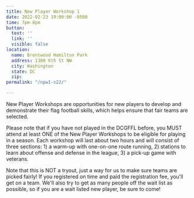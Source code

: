 ```yaml
---
title: New Player Workshop 1
date: 2022-02-23 19:00:00 -0500
time: 7pm-8pm
button:
  text: ''
  link: ''
  visible: false
location:
  name: Brentwood Hamilton Park
  address: 1300 6th St NW
  city: Washington
  state: DC
  zip: 
permalink: "/npw1-s22/"

---
```

New Player Workshops are opportunities for new players to develop and demonstrate their flag football skills, which helps ensure that fair teams are selected. 

Please note that if you have not played in the DCGFFL before, you MUST attend at least ONE of the New Player Workshops to be eligible for playing in a season. Each workshop will last about two hours and will consist of three sections: 1) a warm-up with one-on-one route running, 2) stations to learn about offense and defense in the league, 3) a pick-up game with veterans.

Note that this is NOT a tryout, just a way for us to make sure teams are picked fairly!  If you registered on time and paid the registration fee, you'll get on a team.  We'll also try to get as many people off the wait list as possible, so if you are a wait listed new player, be sure to come!